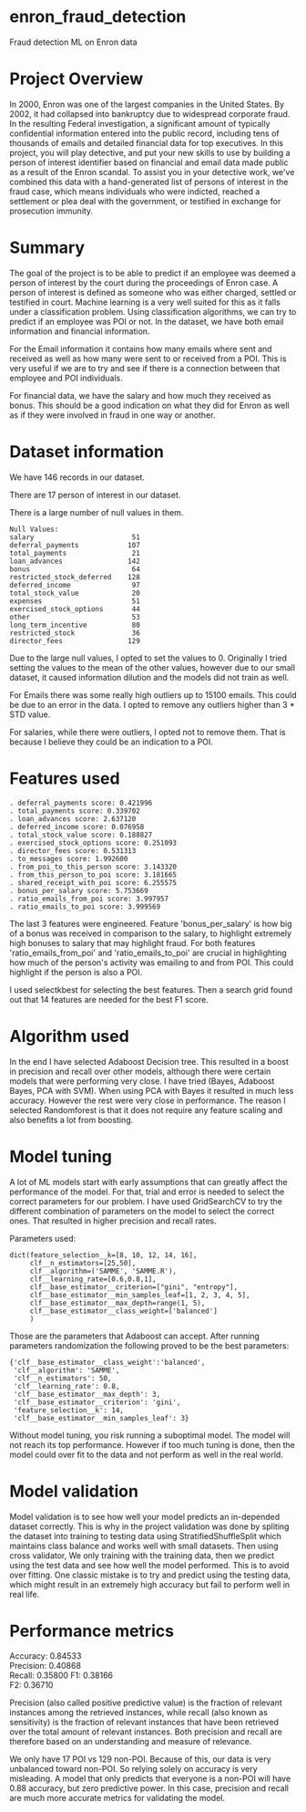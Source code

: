 # enron_fraud_detection
Fraud detection ML on Enron data


# Project Overview
In 2000, Enron was one of the largest companies in the United States. By 2002, it had collapsed into bankruptcy due to widespread corporate fraud. In the resulting Federal investigation, a significant amount of typically confidential information entered into the public record, including tens of thousands of emails and detailed financial data for top executives. In this project, you will play detective, and put your new skills to use by building a person of interest identifier based on financial and email data made public as a result of the Enron scandal. To assist you in your detective work, we've combined this data with a hand-generated list of persons of interest in the fraud case, which means individuals who were indicted, reached a settlement or plea deal with the government, or testified in exchange for prosecution immunity.

# Summary
The goal of the project is to be able to predict if an employee was deemed a person of interest by the court during the proceedings of Enron case. A person of interest is defined as someone who was either charged, settled or testified in court. Machine learning is a very well suited for this as it falls under a classification problem. Using classification algorithms, we can try to predict if an employee was POI or not. In the dataset, we have both email information and financial information.

For the Email information it contains how many emails where sent and received as well as how many were sent to or received from a POI. This is very useful if we are to try and see if there is a connection between that employee and POI individuals.

For financial data, we have the salary and how much they received as bonus. This should be a good indication on what they did for Enron as well as if they were involved in fraud in one way or another.

# Dataset information

We have 146 records in our dataset. 

There are 17 person of interest in our dataset.

There is a large number of null values in them.
    
    Null Values:
    salary                        51
    deferral_payments            107
    total_payments                21
    loan_advances                142
    bonus                         64
    restricted_stock_deferred    128
    deferred_income               97
    total_stock_value             20
    expenses                      51
    exercised_stock_options       44
    other                         53
    long_term_incentive           80
    restricted_stock              36
    director_fees                129
    
Due to the large null values, I opted to set the values to 0. Originally I tried setting the values to the mean of the other values, however due to our small dataset, it caused information dilution and the models did not train as well.

For Emails there was some really high outliers up to 15100 emails. This could be due to an error in the data. I opted to remove any outliers higher than 3 * STD value.

For salaries, while there were outliers, I opted not to remove them. That is because I believe they could be an indication to a POI.

# Features used
    . deferral_payments score: 0.421996
    . total_payments score: 0.339702
    . loan_advances score: 2.637120
    . deferred_income score: 0.076958
    . total_stock_value score: 0.188827
    . exercised_stock_options score: 0.251093
    . director_fees score: 0.531313
    . to_messages score: 1.992600
    . from_poi_to_this_person score: 3.143320
    . from_this_person_to_poi score: 3.181665
    . shared_receipt_with_poi score: 6.255575
    . bonus_per_salary score: 5.753669
    . ratio_emails_from_poi score: 3.997957
    . ratio_emails_to_poi score: 3.999569

The last 3 features were engineered. Feature 'bonus_per_salary' is how big of a bonus was received in comparison to the salary, to highlight extremely high bonuses to salary that may highlight fraud. For both features 'ratio_emails_from_poi' and 'ratio_emails_to_poi' are crucial in highlighting how much of the person's activity was emailing to and from POI. This could highlight if the person is also a POI.

I used selectkbest for selecting the best features. Then a search grid found out that 14 features are needed for the best F1 score.

# Algorithm used

In the end I have selected Adaboost Decision tree. This resulted in a boost in precision and recall over other models, although there were certain models that were performing very close. I have tried (Bayes, Adaboost Bayes, PCA with SVM). When using PCA with Bayes it resulted in much less accuracy. However the rest were very close in performance. The reason I selected Randomforest is that it does not require any feature scaling and also benefits a lot from boosting.

# Model tuning

A lot of ML models start with early assumptions that can greatly affect the performance of the model. For that, trial and error is needed to select the correct parameters for our problem. I have used GridSearchCV to try the different combination of parameters on the model to select the correct ones. That resulted in higher precision and recall rates.

Parameters used:

    dict(feature_selection__k=[8, 10, 12, 14, 16],
         clf__n_estimators=[25,50],
         clf__algorithm=('SAMME', 'SAMME.R'),
         clf__learning_rate=[0.6,0.8,1],
         clf__base_estimator__criterion=["gini", "entropy"],
         clf__base_estimator__min_samples_leaf=[1, 2, 3, 4, 5],
         clf__base_estimator__max_depth=range(1, 5),
         clf__base_estimator__class_weight=['balanced']
         )

Those are the parameters that Adaboost can accept. After running parameters randomization the following proved to be the best parameters:

    {'clf__base_estimator__class_weight':'balanced',
     'clf__algorithm': 'SAMME',
     'clf__n_estimators': 50,
     'clf__learning_rate': 0.8,
     'clf__base_estimator__max_depth': 3,
     'clf__base_estimator__criterion': 'gini',
     'feature_selection__k': 14,
     'clf__base_estimator__min_samples_leaf': 3}
     
Without model tuning, you risk running a suboptimal model. The model will not reach its top performance. However if too much tuning is done, then the model could over fit to the data and not perform as well in the real world.

# Model validation

Model validation is to see how well your model predicts an in-depended dataset correctly. This is why in the project validation was done by spliting the dataset into training to testing data using StratifiedShuffleSplit which maintains class balance and works well with small datasets. Then using cross validator, We only training with the training data, then we predict using the test data and see how well the model performed. This is to avoid over fitting. One classic mistake is to try and predict using the testing data, which might result in an extremely high accuracy but fail to perform well in real life.

# Performance metrics

Accuracy: 0.84533       
Precision: 0.40868      
Recall: 0.35800 
F1: 0.38166     
F2: 0.36710

Precision (also called positive predictive value) is the fraction of relevant instances among the retrieved instances, while recall (also known as sensitivity) is the fraction of relevant instances that have been retrieved over the total amount of relevant instances. Both precision and recall are therefore based on an understanding and measure of relevance.

We only have 17 POI vs 129 non-POI. Because of this, our data is very unbalanced toward non-POI. So relying solely on accuracy is very misleading. A model that only predicts that everyone is a non-POI will have 0.88 accuracy, but zero predictive power. In this case, precision and recall are much more accurate metrics for validating the model.